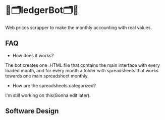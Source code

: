 # :money_with_wings::card_index_dividers:ledgerBot:card_index_dividers::money_with_wings:
Web prices scrapper to make the monthly accounting with real values.

## FAQ

* How does it works?

The bot creates one .HTML file that contains the main interface with every loaded month, and for every month a folder with spreadsheets that works towards one main spreadsheet monthly.

* How are the spreadsheets categorized?

I'm still working on this(Gonna edit later).

## Software Design
